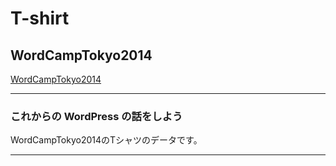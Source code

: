 T-shirt
====

## WordCampTokyo2014

[WordCampTokyo2014](http://2014.tokyo.wordcamp.org/)
___

### これからの WordPress の話をしよう

WordCampTokyo2014のTシャツのデータです。
___
